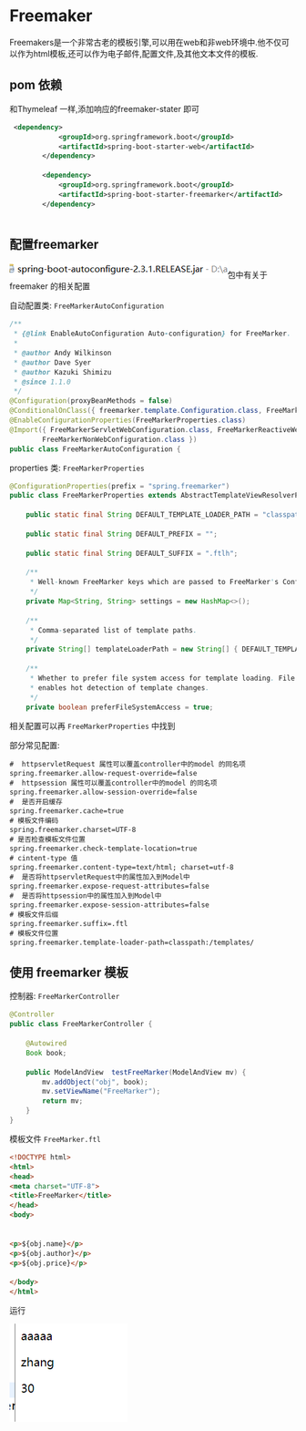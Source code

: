 # Freemaker

Freemakers是一个非常古老的模板引擎,可以用在web和非web环境中.他不仅可以作为html模板,还可以作为电子邮件,配置文件,及其他文本文件的模板.

## pom 依赖

和Thymeleaf 一样,添加响应的freemaker-stater 即可

```xml
 <dependency>
            <groupId>org.springframework.boot</groupId>
            <artifactId>spring-boot-starter-web</artifactId>
        </dependency>
        
        <dependency>
        	<groupId>org.springframework.boot</groupId>
        	<artifactId>spring-boot-starter-freemarker</artifactId>
        </dependency>
        
```

## 配置freemarker

![image-20200730194255522](FreeMarker.assets/image-20200730194255522.png)包中有关于freemaker 的相关配置

自动配置类:   `FreeMarkerAutoConfiguration`

```java
/**
 * {@link EnableAutoConfiguration Auto-configuration} for FreeMarker.
 *
 * @author Andy Wilkinson
 * @author Dave Syer
 * @author Kazuki Shimizu
 * @since 1.1.0
 */
@Configuration(proxyBeanMethods = false)
@ConditionalOnClass({ freemarker.template.Configuration.class, FreeMarkerConfigurationFactory.class })
@EnableConfigurationProperties(FreeMarkerProperties.class)
@Import({ FreeMarkerServletWebConfiguration.class, FreeMarkerReactiveWebConfiguration.class,
		FreeMarkerNonWebConfiguration.class })
public class FreeMarkerAutoConfiguration {
```

properties 类: `FreeMarkerProperties`

```java
@ConfigurationProperties(prefix = "spring.freemarker")
public class FreeMarkerProperties extends AbstractTemplateViewResolverProperties {

	public static final String DEFAULT_TEMPLATE_LOADER_PATH = "classpath:/templates/";

	public static final String DEFAULT_PREFIX = "";

	public static final String DEFAULT_SUFFIX = ".ftlh";

	/**
	 * Well-known FreeMarker keys which are passed to FreeMarker's Configuration.
	 */
	private Map<String, String> settings = new HashMap<>();

	/**
	 * Comma-separated list of template paths.
	 */
	private String[] templateLoaderPath = new String[] { DEFAULT_TEMPLATE_LOADER_PATH };

	/**
	 * Whether to prefer file system access for template loading. File system access
	 * enables hot detection of template changes.
	 */
	private boolean preferFileSystemAccess = true;


```

相关配置可以再 `FreeMarkerProperties` 中找到

部分常见配置:

```properties
#  httpservletRequest 属性可以覆盖controller中的model 的同名项
spring.freemarker.allow-request-override=false
#  httpsession 属性可以覆盖controller中的model 的同名项
spring.freemarker.allow-session-override=false
#  是否开启缓存
spring.freemarker.cache=true
# 模板文件编码
spring.freemarker.charset=UTF-8
# 是否检查模板文件位置
spring.freemarker.check-template-location=true
# cintent-type 值
spring.freemarker.content-type=text/html; charset=utf-8
#  是否将httpservletRequest中的属性加入到Model中
spring.freemarker.expose-request-attributes=false
#  是否将httpsession中的属性加入到Model中
spring.freemarker.expose-session-attributes=false
# 模板文件后缀
spring.freemarker.suffix=.ftl
# 模板文件位置
spring.freemarker.template-loader-path=classpath:/templates/
```

## 使用 freemarker 模板

控制器: `FreeMarkerController`

```java
@Controller
public class FreeMarkerController {

	@Autowired
	Book book;
	
	public ModelAndView	 testFreeMarker(ModelAndView mv) {
		mv.addObject("obj", book);
		mv.setViewName("FreeMarker");
		return mv;
	}
}
```

模板文件   `FreeMarker.ftl`

```html
<!DOCTYPE html>
<html>
<head>
<meta charset="UTF-8">
<title>FreeMarker</title>
</head>
<body>


<p>${obj.name}</p>
<p>${obj.author}</p>
<p>${obj.price}</p>

</body>
</html>
```

运行

![image-20200730200640251](FreeMarker.assets/image-20200730200640251.png)